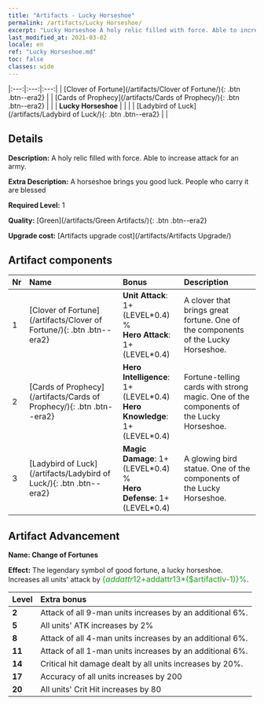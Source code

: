 ```yaml
---
title: "Artifacts - Lucky Horseshoe"
permalink: /artifacts/Lucky Horseshoe/
excerpt: "Lucky Horseshoe A holy relic filled with force. Able to increase attack for an army."
last_modified_at: 2021-03-02
locale: en
ref: "Lucky Horseshoe.md"
toc: false
classes: wide
---
```


  |:---:|:---:|:---:| 
  | [Clover of Fortune](/artifacts/Clover of Fortune/){: .btn .btn--era2} |   | [Cards of Prophecy](/artifacts/Cards of Prophecy/){: .btn .btn--era2} | 
  |   | **Lucky Horseshoe** |  | 
  |   | [Ladybird of Luck](/artifacts/Ladybird of Luck/){: .btn .btn--era2} |   | 


## Details

 **Description:** A holy relic filled with force. Able to increase attack for an army.

 **Extra Description:** A horseshoe brings you good luck. People who carry it are blessed

 **Required Level:** 1

 **Quality:** [Green](/artifacts/Green Artifacts/){: .btn .btn--era2}

 **Upgrade cost:** [Artifacts upgrade cost](/artifacts/Artifacts Upgrade/)



## Artifact components

  | Nr |    Name    |   Bonus | Description | 
  |:---|:-----------|:--------|:------------| 
  | 1 | [Clover of Fortune](/artifacts/Clover of Fortune/){: .btn .btn--era2} | **Unit Attack**: 1+(LEVEL\*0.4) %<br/>**Hero Attack**: 1+(LEVEL\*0.4) | A clover that brings great fortune. One of the components of the Lucky Horseshoe. | 
  | 2 | [Cards of Prophecy](/artifacts/Cards of Prophecy/){: .btn .btn--era2} | **Hero Intelligence**: 1+(LEVEL\*0.4)<br/>**Hero Knowledge**: 1+(LEVEL\*0.4) | Fortune-telling cards with strong magic. One of the components of the Lucky Horseshoe. | 
  | 3 | [Ladybird of Luck](/artifacts/Ladybird of Luck/){: .btn .btn--era2} | **Magic Damage**: 1+(LEVEL\*0.4) %<br/>**Hero Defense**: 1+(LEVEL\*0.4) | A glowing bird statue. One of the components of the Lucky Horseshoe. | 


## Artifact Advancement

 **Name: Change of Fortunes**

 **Effect:** The legendary symbol of good fortune, a lucky horseshoe. Increases all units' attack by <span style="color: #1ca216;font-size:16px">{$addattr12+$addattr13*($artifactlv-1)}%</span>.

  |  Level  |    Extra bonus  | 
  |:--------|:----------------| 
  | **2** | Attack of all 9-man units increases by an additional 6%. | 
  | **5** | All units' ATK increases by 2% | 
  | **8** | Attack of all 4-man units increases by an additional 6%. | 
  | **11** | Attack of all 1-man units increases by an additional 6%. | 
  | **14** | Critical hit damage dealt by all units increases by 20%. | 
  | **17** | Accuracy of all units increases by 200 | 
  | **20** | All units' Crit Hit increases by 80 | 

